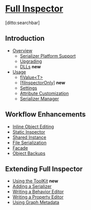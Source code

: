 # [Full Inspector]()

[ditto:searchbar]

## Introduction

- [Overview]()
    - [Serializer Platform Support](#docs/platforms_serializers)
    - [Upgrading](#docs/upgrading)
    - [DLLs](#docs/intro_dlls) **new**
- [Usage](#docs/usage)
	- [fiValue&lt;T&gt;](#docs/usage_fivalue)
	- [[fiInspectorOnly]](#docs/usage_fiinspectoronly) **new**
	- [Settings](#docs/usage_settings)
	- [Attribute Customization](#docs/usage_attributes)
	- [Serializer Manager](#docs/usage_serializer_manager)

## Workflow Enhancements

- [Inline Object Editing](#docs/workflow_inline_object_editing)
- [Static Inspector](#docs/workflow_static_inspector)
- [Shared Instance](#docs/workflow_shared_instance)
- [File Serialization](#docs/workflow_file_serialization)
- [Facade](#docs/workflow_facade)
- [Object Backups](#docs/workflow_backups)

## Extending Full Inspector

- [Using the ToolKit](#docs/extending_toolkit) **new**
- [Adding a Serializer](#docs/extending_serializer)
- [Writing a Behavior Editor](#docs/extending_behavior_editor)
- [Writing a Property Editor](#docs/extending_property_editor)
- [Using Graph Metadata](#docs/extending_metadata)